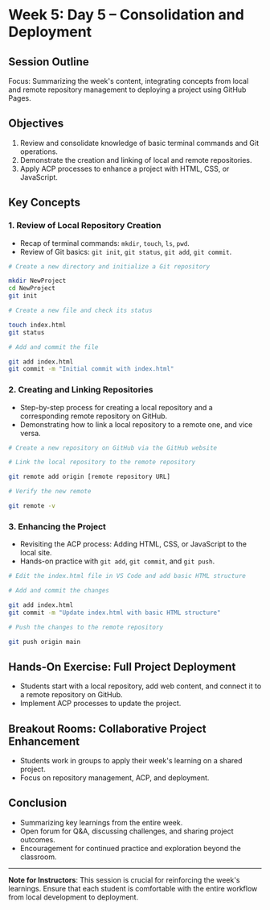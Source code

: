# Week 5: Day 5 – Consolidation and Deployment

## Session Outline

Focus: Summarizing the week's content, integrating concepts from local and remote repository management to deploying a project using GitHub Pages.

## Objectives

1. Review and consolidate knowledge of basic terminal commands and Git operations.
2. Demonstrate the creation and linking of local and remote repositories.
3. Apply ACP processes to enhance a project with HTML, CSS, or JavaScript.

## Key Concepts

### 1. Review of Local Repository Creation

- Recap of terminal commands: `mkdir`, `touch`, `ls`, `pwd`.
- Review of Git basics: `git init`, `git status`, `git add`, `git commit`.

```bash
# Create a new directory and initialize a Git repository

mkdir NewProject
cd NewProject
git init

# Create a new file and check its status

touch index.html
git status

# Add and commit the file

git add index.html
git commit -m "Initial commit with index.html"
```

### 2. Creating and Linking Repositories

- Step-by-step process for creating a local repository and a corresponding remote repository on GitHub.
- Demonstrating how to link a local repository to a remote one, and vice versa.

```bash
# Create a new repository on GitHub via the GitHub website

# Link the local repository to the remote repository

git remote add origin [remote repository URL]

# Verify the new remote

git remote -v
```

### 3. Enhancing the Project

- Revisiting the ACP process: Adding HTML, CSS, or JavaScript to the local site.
- Hands-on practice with `git add`, `git commit`, and `git push`.

```bash
# Edit the index.html file in VS Code and add basic HTML structure

# Add and commit the changes

git add index.html
git commit -m "Update index.html with basic HTML structure"

# Push the changes to the remote repository

git push origin main
```

## Hands-On Exercise: Full Project Deployment

- Students start with a local repository, add web content, and connect it to a remote repository on GitHub.
- Implement ACP processes to update the project.

## Breakout Rooms: Collaborative Project Enhancement

- Students work in groups to apply their week's learning on a shared project.
- Focus on repository management, ACP, and deployment.

## Conclusion

- Summarizing key learnings from the entire week.
- Open forum for Q&A, discussing challenges, and sharing project outcomes.
- Encouragement for continued practice and exploration beyond the classroom.

---

**Note for Instructors**: This session is crucial for reinforcing the week's learnings. Ensure that each student is comfortable with the entire workflow from local development to deployment.
